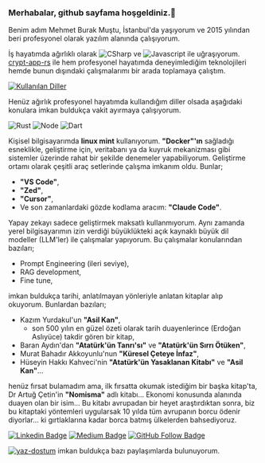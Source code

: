 ### Merhabalar, github sayfama hoşgeldiniz.👋

Benim adım Mehmet Burak Muştu, İstanbul'da yaşıyorum ve 2015 yılından beri profesyonel olarak yazılım alanında çalışıyorum.

İş hayatımda ağırlıklı olarak ![CSharp](https://img.shields.io/badge/-C%23-239120?style=flat&logo=c%20sharp&logoColor=fff) ve ![Javascript](https://img.shields.io/badge/-javascript-e5cf0d?logo=javascript&logoColor=white) ile uğraşıyorum. [crypt-app-rs](https://github.com/brkmustu/crypt-app-rs) ile hem profesyonel hayatımda deneyimlediğim teknolojileri hemde bunun dışındaki çalışmalarımı bir arada toplamaya çalıştım.

[![Kullanılan Diller](https://github-readme-stats-sigma-five.vercel.app/api/top-langs/?username=brkmustu&layout=compact&langs_count=4&hide=html,smarty,powershell,dockerfile,shell,cpp,cmake)](https://github-readme-stats-sigma-five.vercel.app/api/top-langs/?username=brkmustu&layout=compact&langs_count=4&hide=html,smarty,powershell,dockerfile,shell,cpp,cmake)


Henüz ağırlık profesyonel hayatımda kullandığım diller olsada aşağıdaki konulara imkan buldukça vakit ayırmaya çalışıyorum.

![Rust](https://img.shields.io/badge/rust-%23000000.svg?&style=flat&logo=rust&logoColor=white)
![Node](https://img.shields.io/badge/node.js%20-%2343853D.svg?&style=flat&logo=node.js&logoColor=white)
![Dart](https://img.shields.io/badge/dart-%230175C2.svg?&style=flat&logo=dart&logoColor=white)

Kişisel bilgisayarımda **linux mint** kullanıyorum. **"Docker"'ın** sağladığı esneklikle, geliştirme için, veritabanı ya da kuyruk mekanizması gibi sistemler üzerinde rahat bir şekilde denemeler yapabiliyorum.
Geliştirme ortamı olarak çeşitli araç setlerinde çalışma imkanım oldu. Bunlar;

- **"VS Code"**,
- **"Zed"**,
- **"Cursor"**,
- Ve son zamanlardaki gözde kodlama aracım: **"Claude Code"**.

Yapay zekayı sadece geliştirmek maksatlı kullanmıyorum.
Aynı zamanda yerel bilgisayarımın izin verdiği büyüklükteki açık kaynaklı büyük dil modeller (LLM'ler) ile çalışmalar yapıyorum. Bu çalışmalar konularından bazıları;

- Prompt Engineering (ileri seviye),
- RAG development,
- Fine tune,

imkan buldukça tarihi, anlatılmayan yönleriyle anlatan kitaplar alıp okuyorum. Bunlardan bazıları;

- Kazım Yurdakul'un **"Asil Kan"**,
  - son 500 yılın en güzel özeti olarak tarih duayenlerince (Erdoğan Aslıyüce) takdir gören bir kitap,
- Baran Aydın'dan **"Atatürk'ün Tanrı'sı"** ve **"Atatürk'ün Sırrı Ötüken"**,
- Murat Bahadır Akkoyunlu'nun **"Küresel Çeteye İnfaz"**,
- Hüseyin Hakkı Kahveci'nin **"Atatürk'ün Yasaklanan Kitabı"** ve **"Asil Kan"**...

henüz fırsat bulamadım ama, ilk fırsatta okumak istediğim bir başka kitap'ta, Dr Artuğ Çetin'in **"Nomisma"** adlı kitabı... Ekonomi konusunda alanında duayen olan bir isim... Bu kitabı avrupadan bir heyet araştırdıktan sonra, biz bu kitaptaki yöntemleri uygularsak 10 yılda tüm avrupanın borcu ödenir diyorlar... ki gırtlaklarına kadar borca batmış ülkelerden bahsediyoruz.

[![Linkedin Badge](https://img.shields.io/badge/-Linkedin-blue?style=flat&logo=Linkedin&logoColor=white&link=https://www.linkedin.com/in/mehmetburakmustu/)](https://www.linkedin.com/in/mehmetburakmustu/) [![Medium Badge](https://img.shields.io/badge/-Medium-black?style=flat&logo=Medium&logoColor=white&link=https://medium.com/@brkmustu)](https://medium.com/@brkmustu) [![GitHub Follow Badge](https://img.shields.io/github/followers/brkmustu?label=follow&style=social)](https://github.com/brkmustu)

[![yaz-dostum](https://img.shields.io/badge/Yaz%20Dostum-d7023b)](https://yazdostum.medium.com/) imkan buldukça bazı paylaşımlarda bulunuyorum.
